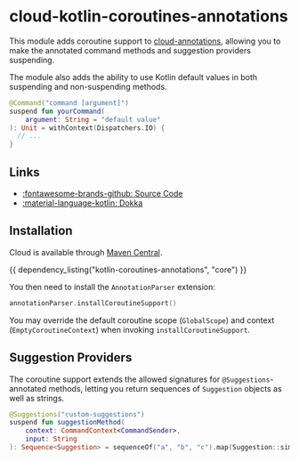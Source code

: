 # cloud-kotlin-coroutines-annotations

This module adds coroutine support to [cloud-annotations](../annotations/index.md), allowing you to make
the annotated command methods and suggestion providers suspending.

The module also adds the ability to use Kotlin default values in both suspending and non-suspending methods.

```kotlin title="Example of a suspending command method"
@Command("command [argument]")
suspend fun yourCommand(
    argument: String = "default value"
): Unit = withContext(Dispatchers.IO) {
  // ...
}
```

## Links

<div class="grid cards" markdown>

- [:fontawesome-brands-github: Source Code](https://github.com/Incendo/cloud)
- [:material-language-kotlin: Dokka](https://javadoc.io/doc/org.incendo/cloud-kotlin-coroutines-annotations/latest)

</div>

## Installation

Cloud is available through [Maven Central](https://central.sonatype.com/artifact/org.incendo/cloud-kotlin-coroutines-annotations).

{{ dependency_listing("kotlin-coroutines-annotations", "core") }}

You then need to install the `AnnotationParser` extension:

```kotlin
annotationParser.installCoroutineSupport()
```

You may override the default coroutine scope (`GlobalScope`) and context (`EmptyCoroutineContext`)
when invoking `installCoroutineSupport`.

## Suggestion Providers

The coroutine support extends the allowed signatures for `@Suggestions`-annotated methods, letting you return
sequences of `Suggestion` objects as well as strings.

```kotlin title="Example of a suspending suggestion provider"
@Suggestions("custom-suggestions")
suspend fun suggestionMethod(
    context: CommandContext<CommandSender>,
    input: String
): Sequence<Suggestion> = sequenceOf("a", "b", "c").map(Suggestion::simple)
```
